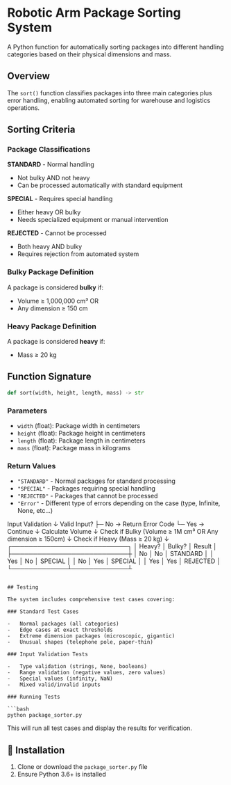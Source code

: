 # Robotic Arm Package Sorting System

A Python function for automatically sorting packages into different handling categories based on their physical dimensions and mass.

## Overview

The `sort()` function classifies packages into three main categories plus error handling, enabling automated sorting for warehouse and logistics operations.

## Sorting Criteria

### Package Classifications

**STANDARD** - Normal handling

-   Not bulky AND not heavy
-   Can be processed automatically with standard equipment

**SPECIAL** - Requires special handling

-   Either heavy OR bulky
-   Needs specialized equipment or manual intervention

**REJECTED** - Cannot be processed

-   Both heavy AND bulky
-   Requires rejection from automated system

### Bulky Package Definition

A package is considered **bulky** if:

-   Volume ≥ 1,000,000 cm³ OR
-   Any dimension ≥ 150 cm

### Heavy Package Definition

A package is considered **heavy** if:

-   Mass ≥ 20 kg

## Function Signature

```python
def sort(width, height, length, mass) -> str
```

### Parameters

-   `width` (float): Package width in centimeters
-   `height` (float): Package height in centimeters
-   `length` (float): Package length in centimeters
-   `mass` (float): Package mass in kilograms

### Return Values

-   `"STANDARD"` - Normal packages for standard processing
-   `"SPECIAL"` - Packages requiring special handling
-   `"REJECTED"` - Packages that cannot be processed
-   `"Error"` - Different type of errors depending on the case (type, Infinite, None, etc...)

Input Validation
↓
Valid Input?
├─ No → Return Error Code
└─ Yes → Continue
↓
Calculate Volume
↓
Check if Bulky
(Volume ≥ 1M cm³ OR Any dimension ≥ 150cm)
↓
Check if Heavy
(Mass ≥ 20 kg)
↓
┌───────────────────────────┐
│ Heavy? │ Bulky? │ Result │
├───────────────────────────┼
│ No │ No │ STANDARD │
│ Yes │ No │ SPECIAL │
│ No │ Yes │ SPECIAL │
│ Yes │ Yes │ REJECTED │
└─────────────┴─────────────┴

````

## Testing

The system includes comprehensive test cases covering:

### Standard Test Cases

-   Normal packages (all categories)
-   Edge cases at exact thresholds
-   Extreme dimension packages (microscopic, gigantic)
-   Unusual shapes (telephone pole, paper-thin)

### Input Validation Tests

-   Type validation (strings, None, booleans)
-   Range validation (negative values, zero values)
-   Special values (infinity, NaN)
-   Mixed valid/invalid inputs

### Running Tests

```bash
python package_sorter.py
````

This will run all test cases and display the results for verification.

## 🔧 Installation

1. Clone or download the `package_sorter.py` file
2. Ensure Python 3.6+ is installed
